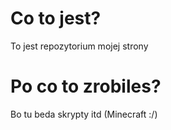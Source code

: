 # Co to jest?
To jest repozytorium mojej
strony
# Po co to zrobiles?
Bo tu beda skrypty itd (Minecraft :/)

